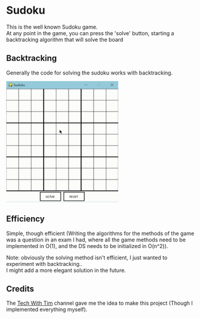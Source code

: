 # Sudoku
This is the well known Sudoku game.</br>
At any point in the game, you can press the 'solve' button, starting a backtracking algorithm that will solve the board

## Backtracking
Generally the code for solving the sudoku works with backtracking.

<img src="https://github.com/DoriRimon/Sudoku/blob/master/readme_files/Sudoku_Backtracking.gif" width="300" height="325">

## Efficiency
Simple, though efficient (Writing the algorithms for the methods of the game was a question in 
an exam I had, where all the game methods need to be implemented in O(1), and the DS needs to be
initialized in O(n^2)).

Note: obviously the solving method isn't efficient, I just wanted to experiment with backtracking.. </br>
I might add a more elegant solution in the future.

## Credits
The [Tech With Tim](https://www.youtube.com/channel/UC4JX40jDee_tINbkjycV4Sg) channel gave me the idea to make this project (Though I implemented everything myself).
